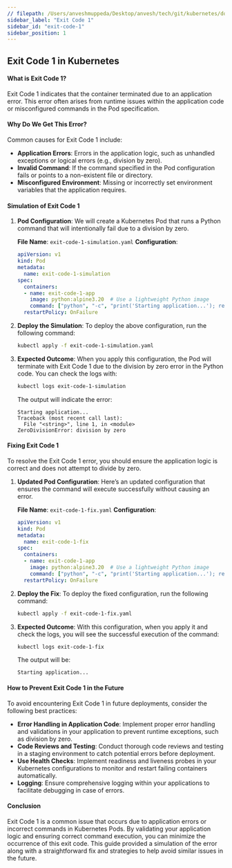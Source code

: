 ```yaml
---
// filepath: /Users/anveshmuppeda/Desktop/anvesh/tech/git/kubernetes/docs/012-troubleshoot/exit-code-1/exit-code-1.md
sidebar_label: "Exit Code 1"
sidebar_id: "exit-code-1"
sidebar_position: 1
---
```


## Exit Code 1 in Kubernetes

#### What is Exit Code 1?
Exit Code 1 indicates that the container terminated due to an application error. This error often arises from runtime issues within the application code or misconfigured commands in the Pod specification.

#### Why Do We Get This Error?
Common causes for Exit Code 1 include:

- **Application Errors**: Errors in the application logic, such as unhandled exceptions or logical errors (e.g., division by zero).
- **Invalid Command**: If the command specified in the Pod configuration fails or points to a non-existent file or directory.
- **Misconfigured Environment**: Missing or incorrectly set environment variables that the application requires.

#### Simulation of Exit Code 1

1. **Pod Configuration**:
   We will create a Kubernetes Pod that runs a Python command that will intentionally fail due to a division by zero.

   **File Name**: `exit-code-1-simulation.yaml`
   **Configuration**:
   ```yaml
   apiVersion: v1
   kind: Pod
   metadata:
     name: exit-code-1-simulation
   spec:
     containers:
     - name: exit-code-1-app
       image: python:alpine3.20  # Use a lightweight Python image
       command: ["python", "-c", "print('Starting application...'); result = 1 / 0"]  # This will cause a division by zero error
     restartPolicy: OnFailure
   ```

2. **Deploy the Simulation**:
   To deploy the above configuration, run the following command:
   ```bash
   kubectl apply -f exit-code-1-simulation.yaml
   ```

3. **Expected Outcome**:
   When you apply this configuration, the Pod will terminate with Exit Code 1 due to the division by zero error in the Python code. You can check the logs with:
   ```bash
   kubectl logs exit-code-1-simulation
   ```
   The output will indicate the error:
   ```
   Starting application...
   Traceback (most recent call last):
     File "<string>", line 1, in <module>
   ZeroDivisionError: division by zero
   ```

#### Fixing Exit Code 1

To resolve the Exit Code 1 error, you should ensure the application logic is correct and does not attempt to divide by zero.

1. **Updated Pod Configuration**:
   Here’s an updated configuration that ensures the command will execute successfully without causing an error.

   **File Name**: `exit-code-1-fix.yaml`
   **Configuration**:
   ```yaml
   apiVersion: v1
   kind: Pod
   metadata:
     name: exit-code-1-fix
   spec:
     containers:
     - name: exit-code-1-app
       image: python:alpine3.20  # Use a lightweight Python image
       command: ["python", "-c", "print('Starting application...'); result = 1"]  # Fixed command with no error
     restartPolicy: OnFailure
   ```

2. **Deploy the Fix**:
   To deploy the fixed configuration, run the following command:
   ```bash
   kubectl apply -f exit-code-1-fix.yaml
   ```

3. **Expected Outcome**:
   With this configuration, when you apply it and check the logs, you will see the successful execution of the command:
   ```bash
   kubectl logs exit-code-1-fix
   ```
   The output will be:
   ```
   Starting application...
   ```

#### How to Prevent Exit Code 1 in the Future
To avoid encountering Exit Code 1 in future deployments, consider the following best practices:

- **Error Handling in Application Code**: Implement proper error handling and validations in your application to prevent runtime exceptions, such as division by zero.
- **Code Reviews and Testing**: Conduct thorough code reviews and testing in a staging environment to catch potential errors before deployment.
- **Use Health Checks**: Implement readiness and liveness probes in your Kubernetes configurations to monitor and restart failing containers automatically.
- **Logging**: Ensure comprehensive logging within your applications to facilitate debugging in case of errors.

#### Conclusion
Exit Code 1 is a common issue that occurs due to application errors or incorrect commands in Kubernetes Pods. By validating your application logic and ensuring correct command execution, you can minimize the occurrence of this exit code. This guide provided a simulation of the error along with a straightforward fix and strategies to help avoid similar issues in the future.
